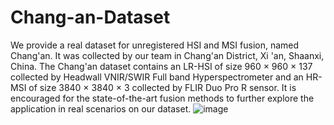 # Chang-an-Dataset
We provide a real dataset for unregistered HSI and MSI fusion, named Chang'an. It was collected by our team in Chang'an District, Xi 'an, Shaanxi, China. The Chang'an dataset contains an LR-HSI of size 960 × 960 × 137 collected by Headwall VNIR/SWIR Full band Hyperspectrometer and an HR-MSI of size 3840 × 3840 × 3 collected by FLIR Duo Pro R sensor. It is encouraged for the state-of-the-art fusion methods to further explore the application in real scenarios on our dataset.
![image](https://github.com/CVPR17772/Chang-an-Dataset/assets/151999610/a02a93c9-254c-4cb5-8d74-857f4c969d2e)
